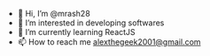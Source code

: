 - 👋 Hi, I’m @mrash28
- 👀 I’m interested in developing softwares
- 🌱 I’m currently learning ReactJS
- 📫 How to reach me alexthegeek2001@gmail.com

<!---
mrash28/mrash28 is a ✨ special ✨ repository because its `README.md` (this file) appears on your GitHub profile.
You can click the Preview link to take a look at your changes.
--->
